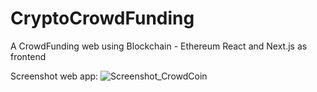 # CryptoCrowdFunding
A CrowdFunding web using Blockchain - Ethereum
React and Next.js as frontend

Screenshot web app:
![Screenshot_CrowdCoin](https://user-images.githubusercontent.com/46672868/151239099-6f4206ad-3e73-4bac-b709-16081b37a0bd.png)

